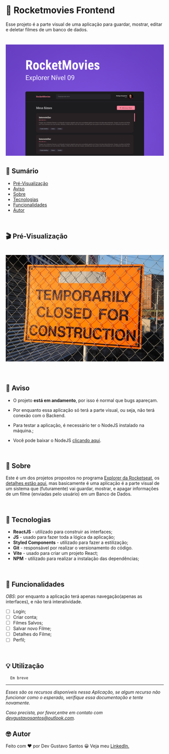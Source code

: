 # :movie_camera: Rocketmovies Frontend

Esse projeto é a parte visual de uma aplicação para guardar, mostrar, editar e deletar filmes de um banco de dados.

<h1 align="center">
    <img src="./src/assets/cover.jpg" alt="Capa do projeto">
</h1>

## :open_book: Sumário

- [Pré-Visualização](#clapper-pré-visualização)
- [Aviso](#loudspeaker-aviso)
- [Sobre](#memo-sobre)
- [Tecnologias](#floppy_disk-tecnologias)
- [Funcionalidades](#hammer-funcionalidades)
- [Autor](#nerd_face-autor)

</br>

## :clapper: Pré-Visualização

<h1 align="center">
    <img src="./src/assets/placeholder.jpg" alt="gif da versão desktop">
</h1>

</br>

## :loudspeaker: Aviso

- O projeto **está em andamento**, por isso é normal que bugs apareçam.

- Por enquanto essa aplicação só terá a parte visual, ou seja, não terá conexão com o Backend.

- Para testar a aplicação, é necessário ter o NodeJS instalado na máquina.;

- Você pode baixar o NodeJS [clicando aqui](https://nodejs.org/pt-br/download/).

</br>

## :memo: Sobre

Este é um dos projetos propostos no programa [Explorer da Rocketseat](https://www.rocketseat.com.br/explorer), os [detalhes estão aqui](https://efficient-sloth-d85.notion.site/Front-end-da-aplica-o-30a5132b30534255b238a8aa1b48c963), mas basicamente é uma aplicação é a parte visual de um sistema que (futuramente) vai guardar, mostrar, e apagar informações de um filme (enviadas pelo usuário) em um Banco de Dados.

</br>

## :floppy_disk: Tecnologias

- **ReactJS** - utilizado para construir as interfaces;
- **JS** - usado para fazer toda a lógica da aplicação;
- **Styled Components** - utilizado para fazer a estilização;
- **Git** - responsável por realizar o versionamento do código.
- **Vite** - usado para criar um projeto React;
- **NPM** - utilizado para realizar a instalação das dependências;

</br>

## :hammer: Funcionalidades

_OBS_: por enquanto a aplicação terá apenas navegação(apenas as interfaces), e não terá interatividade.

- [ ] Login;
- [ ] Criar conta;
- [ ] Filmes Salvos;
- [ ] Salvar novo Filme;
- [ ] Detalhes do Filme;
- [ ] Perfil;

</br>

## :bulb: Utilização

```
  Em breve
```

---

_Esses são os recursos disponíveis nessa Aplicação, se algum recurso não funcionar como o esperado, verifique essa documentação e tente novamente._

_Caso precista, por favor,entre em contato com [devgustavosantos@outlook.com](mailto:devgustavosantos@outlook.com)._

## :nerd_face: Autor

Feito com :heart: por Dev Gustavo Santos :grinning: Veja meu [LinkedIn.](https://www.linkedin.com/in/devgustavosantos/)
